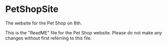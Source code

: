 # PetShopSite
The website for the Pet Shop on 8th.

This is the "ReadME" file for the Pet Shop website.  Please do not make any changes without first referring to this file.
